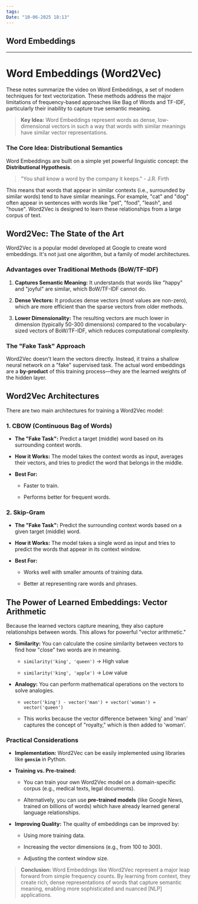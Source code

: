 ```yaml
---
tags: 
Date: "10-06-2025 18:13"
---
```


## Word Embeddings

---

# Word Embeddings (Word2Vec)

These notes summarize the video on Word Embeddings, a set of modern techniques for text vectorization. These methods address the major limitations of frequency-based approaches like Bag of Words and TF-IDF, particularly their inability to capture true semantic meaning.

> **Key Idea:** Word Embeddings represent words as dense, low-dimensional vectors in such a way that words with similar meanings have similar vector representations.

### The Core Idea: Distributional Semantics

Word Embeddings are built on a simple yet powerful linguistic concept: the **Distributional Hypothesis**.

> "You shall know a word by the company it keeps." - J.R. Firth

This means that words that appear in similar contexts (i.e., surrounded by similar words) tend to have similar meanings. For example, "cat" and "dog" often appear in sentences with words like "pet", "food", "leash", and "house". Word2Vec is designed to learn these relationships from a large corpus of text.

## Word2Vec: The State of the Art

Word2Vec is a popular model developed at Google to create word embeddings. It's not just one algorithm, but a family of model architectures.

### Advantages over Traditional Methods (BoW/TF-IDF)

1. **Captures Semantic Meaning:** It understands that words like "happy" and "joyful" are similar, which BoW/TF-IDF cannot do.
    
2. **Dense Vectors:** It produces dense vectors (most values are non-zero), which are more efficient than the sparse vectors from older methods.
    
3. **Lower Dimensionality:** The resulting vectors are much lower in dimension (typically 50-300 dimensions) compared to the vocabulary-sized vectors of BoW/TF-IDF, which reduces computational complexity.
    

### The "Fake Task" Approach

Word2Vec doesn't learn the vectors directly. Instead, it trains a shallow neural network on a "fake" supervised task. The actual word embeddings are a **by-product** of this training process—they are the learned weights of the hidden layer.

## Word2Vec Architectures

There are two main architectures for training a Word2Vec model:

### 1. CBOW (Continuous Bag of Words)

- **The "Fake Task":** Predict a target (middle) word based on its surrounding context words.
    
- **How it Works:** The model takes the context words as input, averages their vectors, and tries to predict the word that belongs in the middle.
    
- **Best For:**
    
    - Faster to train.
        
    - Performs better for frequent words.
        

### 2. Skip-Gram

- **The "Fake Task":** Predict the surrounding context words based on a given target (middle) word.
    
- **How it Works:** The model takes a single word as input and tries to predict the words that appear in its context window.
    
- **Best For:**
    
    - Works well with smaller amounts of training data.
        
    - Better at representing rare words and phrases.
        

## The Power of Learned Embeddings: Vector Arithmetic

Because the learned vectors capture meaning, they also capture relationships between words. This allows for powerful "vector arithmetic."

- **Similarity:** You can calculate the cosine similarity between vectors to find how "close" two words are in meaning.
    
    - `similarity('king', 'queen')` -> High value
        
    - `similarity('king', 'apple')` -> Low value
        
- **Analogy:** You can perform mathematical operations on the vectors to solve analogies.
    
    - `vector('king') - vector('man') + vector('woman') ≈ vector('queen')`
        
    - This works because the vector difference between 'king' and 'man' captures the concept of "royalty," which is then added to 'woman'.
        

### Practical Considerations

- **Implementation:** Word2Vec can be easily implemented using libraries like **`gensim`** in Python.
    
- **Training vs. Pre-trained:**
    
    - You can train your own Word2Vec model on a domain-specific corpus (e.g., medical texts, legal documents).
        
    - Alternatively, you can use **pre-trained models** (like Google News, trained on billions of words) which have already learned general language relationships.
        
- **Improving Quality:** The quality of embeddings can be improved by:
    
    - Using more training data.
        
    - Increasing the vector dimensions (e.g., from 100 to 300).
        
    - Adjusting the context window size.
        

> **Conclusion:** Word Embeddings like Word2Vec represent a major leap forward from simple frequency counts. By learning from context, they create rich, dense representations of words that capture semantic meaning, enabling more sophisticated and nuanced [NLP] applications.